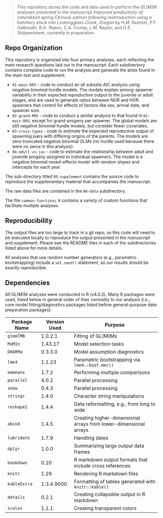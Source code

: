 > This repository stores the code and data used to perform the GL(M)M analyses presented in the manuscript _Improved productivity of naturalized spring Chinook salmon following reintroduction using a hatchery stock into Lookingglass Creek, Oregon_ by H.M. Nuetzel, P.F. Galbreath, B.A. Staton, C.A. Crump, L.M. Naylor, and G.E. Shippentower, currently in preparation.

## Repo Organization

This repository is organized into four primary analyses, each reflecting the main research questions laid out in the manuscript. Each subdirectory contains complete code to run the analysis and generate the plots found in the main text and supplement.

* `01-main-RRS` - code to conduct an all subsets AIC analysis using negative binomial hurdle models. The models explain among-spawner variability in their expected reproductive output to the juvenile or adult stages, and are used to generate ratios between NOR and HOR spawners that control for effects of factors like sex, arrival date, and spawner size.
* `02-grand-RRS` - code to conduct a similar analysis to that found in `01-main-RRS`, except for grand-progeny per spawner. The global models are still negative binomial hurdle models, but consider fewer covariates.
* `03-cross-types` - code to estimate the expected reproductive output of spawning pairs with differing origins of the parents. The models are zero-truncated negative binomial GLMs (no hurdle used because there were no zeros in this analysis).
* `04-adult-vs-juv` - code to estimate the relationship between adult and juvenile progeny assigned to individual spawners. The model is a negative binomial mixed-effects model with random slopes and intercepts for each year.

The sub-directory titled `05-supplement` contains the source code to reproduce the supplementary material that accompanies the manuscript.

The raw data files are contained in the `00-data` subdirectory.

The file `common-functions.R` contains a variety of custom functions that facilitate multiple analyses.

## Reproducibility

The output files are too large to track in a git repo, so this code will need to be executed locally to reproduce the output presented in the manuscript and supplement. Please see the README files in each of the subdirectories listed above for more details.

All analyses that use random number generators (e.g., parametric bootstrapping) include a `set.seed()` statement, so our results should be exactly reproducible.

## Dependencies

All GL(M)M analyses were conducted in R (v4.0.2). Many R packages were used, listed below in general order of their centrality to our analysis (i.e., core model fitting/diagnostics packages listed before general-purpose data preparation packages):

| Package Name | Version Used | Purpose                                                      |
| ------------ | ------------ | ------------------------------------------------------------ |
| `glmmTMB`    | 1.0.2.1      | Fitting of GL(M)Ms                                           |
| `MuMIn`      | 1.43.17      | Model selection tasks                                        |
| `DHARMa`     | 0.3.3.0      | Model assumption diagnostics                                 |
| `lme4`       | 1.1.23       | Parametric bootstrapping via `lme4::boot.mer()`              |
| `emmeans`    | 1.7.2        | Performing multiple comparisons                              |
| `parallel`   | 4.0.2        | Parallel processing                                          |
| `snow`       | 0.4.3        | Parallel processing                                          |
| `stringr`    | 1.4.0        | Character string manipulations                               |
| `reshape2`   | 1.4.4        | Data reformatting, e.g., from long to wide                   |
| `abind`      | 1.4.5        | Creating higher-dimensional arrays from lower-dimensional arrays |
| `lubridate`  | 1.7.9        | Handling dates                                               |
| `dplyr`      | 1.0.0        | Summarizing large output data frames                         |
| `bookdown`   | 0.20         | R markdown output formats that include cross references      |
| `knitr`      | 1.29         | Rendering R markdown files                                   |
| `kableExtra` | 1.3.4.9000   | Formatting of tables generated with `knitr::kable()`         |
| `details`    | 0.2.1        | Creating collapsible output in R markdown                    |
| `scales`     | 1.1.1        | Creating transparent colors                                  |


